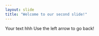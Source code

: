 ```yaml
---
layout: slide
title: "Welcome to our second slide!"
---
```

Your text hhh
Use the left arrow to go back!
